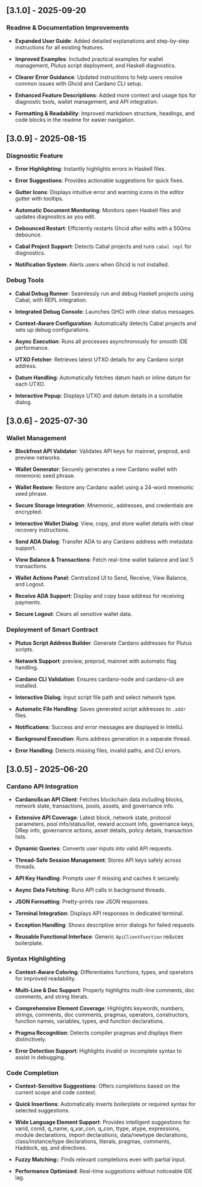 
## [3.1.0] - 2025-09-20

### Readme & Documentation Improvements

- **Expanded User Guide**: Added detailed explanations and step-by-step instructions for all existing features.

- **Improved Examples**: Included practical examples for wallet management, Plutus script deployment, and Haskell diagnostics.

- **Clearer Error Guidance**: Updated instructions to help users resolve common issues with Ghcid and Cardano CLI setup.

- **Enhanced Feature Descriptions**: Added more context and usage tips for diagnostic tools, wallet management, and API integration.

- **Formatting & Readability**: Improved markdown structure, headings, and code blocks in the readme for easier navigation.

## [3.0.9] - 2025-08-15

### Diagnostic Feature

- **Error Highlighting**: Instantly highlights errors in Haskell files.

- **Error Suggestions**: Provides actionable suggestions for quick fixes.

- **Gutter Icons**: Displays intuitive error and warning icons in the editor gutter with tooltips.

- **Automatic Document Monitoring**: Monitors open Haskell files and updates diagnostics as you edit.

- **Debounced Restart**: Efficiently restarts Ghcid after edits with a 500ms debounce.

- **Cabal Project Support**: Detects Cabal projects and runs `cabal repl` for diagnostics.

- **Notification System**: Alerts users when Ghcid is not installed.

### Debug Tools

- **Cabal Debug Runner**: Seamlessly run and debug Haskell projects using Cabal, with REPL integration.

- **Integrated Debug Console**: Launches GHCi with clear status messages.

- **Context-Aware Configuration**: Automatically detects Cabal projects and sets up debug configurations.

- **Async Execution**: Runs all processes asynchronously for smooth IDE performance.

- **UTXO Fetcher**: Retrieves latest UTXO details for any Cardano script address.

- **Datum Handling**: Automatically fetches datum hash or inline datum for each UTXO.

- **Interactive Popup**: Displays UTXO and datum details in a scrollable dialog.

## [3.0.6] - 2025-07-30

### Wallet Management

- **Blockfrost API Validator**: Validates API keys for mainnet, preprod, and preview networks.

- **Wallet Generator**: Securely generates a new Cardano wallet with mnemonic seed phrase.

- **Wallet Restore**: Restore any Cardano wallet using a 24-word mnemonic seed phrase.

- **Secure Storage Integration**: Mnemonic, addresses, and credentials are encrypted.

- **Interactive Wallet Dialog**: View, copy, and store wallet details with clear recovery instructions.

- **Send ADA Dialog**: Transfer ADA to any Cardano address with metadata support.

- **View Balance & Transactions**: Fetch real-time wallet balance and last 5 transactions.

- **Wallet Actions Panel**: Centralized UI to Send, Receive, View Balance, and Logout.

- **Receive ADA Support**: Display and copy base address for receiving payments.

- **Secure Logout**: Clears all sensitive wallet data.

### Deployment of Smart Contract

- **Plutus Script Address Builder**: Generate Cardano addresses for Plutus scripts.

- **Network Support**: preview, preprod, mainnet with automatic flag handling.

- **Cardano CLI Validation**: Ensures cardano-node and cardano-cli are installed.

- **Interactive Dialog**: Input script file path and select network type.

- **Automatic File Handling**: Saves generated script addresses to `.addr` files.

- **Notifications**: Success and error messages are displayed in IntelliJ.

- **Background Execution**: Runs address generation in a separate thread.

- **Error Handling**: Detects missing files, invalid paths, and CLI errors.

## [3.0.5] - 2025-06-20

### Cardano API Integration

- **CardanoScan API Client**: Fetches blockchain data including blocks, network state, transactions, pools, assets, and governance info.

- **Extensive API Coverage**: Latest block, network state, protocol parameters, pool info/status/list, reward account info, governance keys, DRep info, governance actions, asset details, policy details, transaction lists.

- **Dynamic Queries**: Converts user inputs into valid API requests.

- **Thread-Safe Session Management**: Stores API keys safely across threads.

- **API Key Handling**: Prompts user if missing and caches it securely.

- **Async Data Fetching**: Runs API calls in background threads.

- **JSON Formatting**: Pretty-prints raw JSON responses.

- **Terminal Integration**: Displays API responses in dedicated terminal.

- **Exception Handling**: Shows descriptive error dialogs for failed requests.

- **Reusable Functional Interface**: Generic `ApiClientFunction` reduces boilerplate.

### Syntax Highlighting

- **Context-Aware Coloring**: Differentiates functions, types, and operators for improved readability.

- **Multi-Line & Doc Support**: Properly highlights multi-line comments, doc comments, and string literals.

- **Comprehensive Element Coverage**: Highlights keywords, numbers, strings, comments, doc comments, pragmas, operators, constructors, function names, variables, types, and function declarations.

- **Pragma Recognition**: Detects compiler pragmas and displays them distinctively.

- **Error Detection Support**: Highlights invalid or incomplete syntax to assist in debugging.

### Code Completion

- **Context-Sensitive Suggestions**: Offers completions based on the current scope and code context.

- **Quick Insertions**: Automatically inserts boilerplate or required syntax for selected suggestions.

- **Wide Language Element Support**: Provides intelligent suggestions for varid, conid, q_name, q_var_con, q_con, ttype, atype, expressions, module declarations, import declarations, data/newtype declarations, class/instance/type declarations, literals, pragmas, comments, Haddock, qq, and directives.

- **Fuzzy Matching:**: Finds relevant completions even with partial input.

- **Performance Optimized**: Real-time suggestions without noticeable IDE lag.